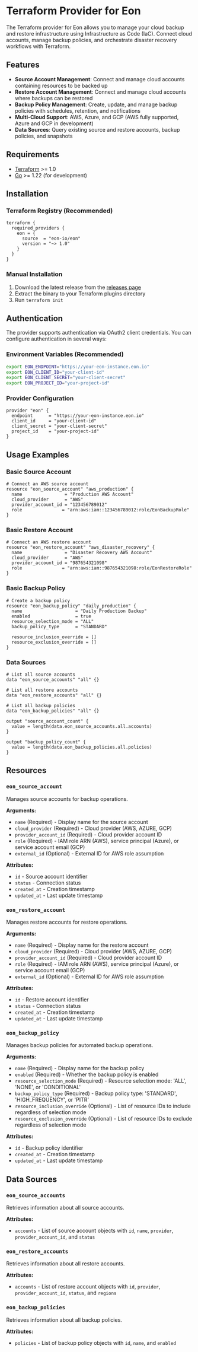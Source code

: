# Terraform Provider for Eon

The Terraform provider for Eon allows you to manage your cloud backup and restore infrastructure using Infrastructure as Code (IaC). Connect cloud accounts, manage backup policies, and orchestrate disaster recovery workflows with Terraform.

## Features

- **Source Account Management**: Connect and manage cloud accounts containing resources to be backed up
- **Restore Account Management**: Connect and manage cloud accounts where backups can be restored
- **Backup Policy Management**: Create, update, and manage backup policies with schedules, retention, and notifications
- **Multi-Cloud Support**: AWS, Azure, and GCP (AWS fully supported, Azure and GCP in development)
- **Data Sources**: Query existing source and restore accounts, backup policies, and snapshots

## Requirements

- [Terraform](https://www.terraform.io/downloads.html) >= 1.0
- [Go](https://golang.org/doc/install) >= 1.22 (for development)

## Installation

### Terraform Registry (Recommended)

```hcl
terraform {
  required_providers {
    eon = {
      source  = "eon-io/eon"
      version = "~> 1.0"
    }
  }
}
```

### Manual Installation

1. Download the latest release from the [releases page](https://github.com/eon-io/terraform-provider-eon/releases)
2. Extract the binary to your Terraform plugins directory
3. Run `terraform init`

## Authentication

The provider supports authentication via OAuth2 client credentials. You can configure authentication in several ways:

### Environment Variables (Recommended)

```bash
export EON_ENDPOINT="https://your-eon-instance.eon.io"
export EON_CLIENT_ID="your-client-id"
export EON_CLIENT_SECRET="your-client-secret"
export EON_PROJECT_ID="your-project-id"
```

### Provider Configuration

```hcl
provider "eon" {
  endpoint      = "https://your-eon-instance.eon.io"
  client_id     = "your-client-id"
  client_secret = "your-client-secret"
  project_id    = "your-project-id"
}
```

## Usage Examples

### Basic Source Account

```hcl
# Connect an AWS source account
resource "eon_source_account" "aws_production" {
  name                = "Production AWS Account"
  cloud_provider      = "AWS"
  provider_account_id = "123456789012"
  role               = "arn:aws:iam::123456789012:role/EonBackupRole"
}
```

### Basic Restore Account

```hcl
# Connect an AWS restore account
resource "eon_restore_account" "aws_disaster_recovery" {
  name                = "Disaster Recovery AWS Account"
  cloud_provider      = "AWS"
  provider_account_id = "987654321098"
  role               = "arn:aws:iam::987654321098:role/EonRestoreRole"
}
```

### Basic Backup Policy

```hcl
# Create a backup policy
resource "eon_backup_policy" "daily_production" {
  name                    = "Daily Production Backup"
  enabled                 = true
  resource_selection_mode = "ALL"
  backup_policy_type      = "STANDARD"
  
  resource_inclusion_override = []
  resource_exclusion_override = []
}
```

### Data Sources

```hcl
# List all source accounts
data "eon_source_accounts" "all" {}

# List all restore accounts
data "eon_restore_accounts" "all" {}

# List all backup policies
data "eon_backup_policies" "all" {}

output "source_account_count" {
  value = length(data.eon_source_accounts.all.accounts)
}

output "backup_policy_count" {
  value = length(data.eon_backup_policies.all.policies)
}
```

## Resources

### `eon_source_account`

Manages source accounts for backup operations.

**Arguments:**
- `name` (Required) - Display name for the source account
- `cloud_provider` (Required) - Cloud provider (AWS, AZURE, GCP)
- `provider_account_id` (Required) - Cloud provider account ID
- `role` (Required) - IAM role ARN (AWS), service principal (Azure), or service account email (GCP)
- `external_id` (Optional) - External ID for AWS role assumption

**Attributes:**
- `id` - Source account identifier
- `status` - Connection status
- `created_at` - Creation timestamp
- `updated_at` - Last update timestamp

### `eon_restore_account`

Manages restore accounts for restore operations.

**Arguments:**
- `name` (Required) - Display name for the restore account
- `cloud_provider` (Required) - Cloud provider (AWS, AZURE, GCP)
- `provider_account_id` (Required) - Cloud provider account ID
- `role` (Required) - IAM role ARN (AWS), service principal (Azure), or service account email (GCP)
- `external_id` (Optional) - External ID for AWS role assumption

**Attributes:**
- `id` - Restore account identifier
- `status` - Connection status
- `created_at` - Creation timestamp
- `updated_at` - Last update timestamp

### `eon_backup_policy`

Manages backup policies for automated backup operations.

**Arguments:**
- `name` (Required) - Display name for the backup policy
- `enabled` (Required) - Whether the backup policy is enabled
- `resource_selection_mode` (Required) - Resource selection mode: 'ALL', 'NONE', or 'CONDITIONAL'
- `backup_policy_type` (Required) - Backup policy type: 'STANDARD', 'HIGH_FREQUENCY', or 'PITR'
- `resource_inclusion_override` (Optional) - List of resource IDs to include regardless of selection mode
- `resource_exclusion_override` (Optional) - List of resource IDs to exclude regardless of selection mode

**Attributes:**
- `id` - Backup policy identifier
- `created_at` - Creation timestamp
- `updated_at` - Last update timestamp

## Data Sources

### `eon_source_accounts`

Retrieves information about all source accounts.

**Attributes:**
- `accounts` - List of source account objects with `id`, `name`, `provider`, `provider_account_id`, and `status`

### `eon_restore_accounts`

Retrieves information about all restore accounts.

**Attributes:**
- `accounts` - List of restore account objects with `id`, `provider`, `provider_account_id`, `status`, and `regions`

### `eon_backup_policies`

Retrieves information about all backup policies.

**Attributes:**
- `policies` - List of backup policy objects with `id`, `name`, and `enabled`